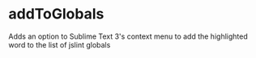 # addToGlobals
Adds an option to Sublime Text 3's context menu to add the highlighted word to the list of jslint globals 
